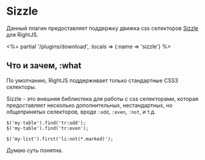 # Sizzle

Данный плагин предоставляет поддержку движка css селекторов
[Sizzle](http://sizzlejs.com) для RightJS.

<%= partial '/plugins/download', :locals => {:name => 'sizzle'} %>

## Что и зачем, :what

По умолчанию, RightJS поддерживает только стандартные CSS3 селекторы.

Sizzle - это внешняя библиотека для работы с css селекторами, которая
предоставляет несколько дополнительных, нестандартных, но общепринятых
селекторов, вроде `:odd`, `:even`, `:not`, и т.д.

    $('my-table').find('tr:odd');
    $('my-table').find('tr:even');

    $('my-list').first('li:not(*.marked)');

Думаю суть понятна.

